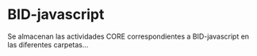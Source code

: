 # BID-javascript

Se almacenan las actividades CORE correspondientes a BID-javascript en las diferentes carpetas...
